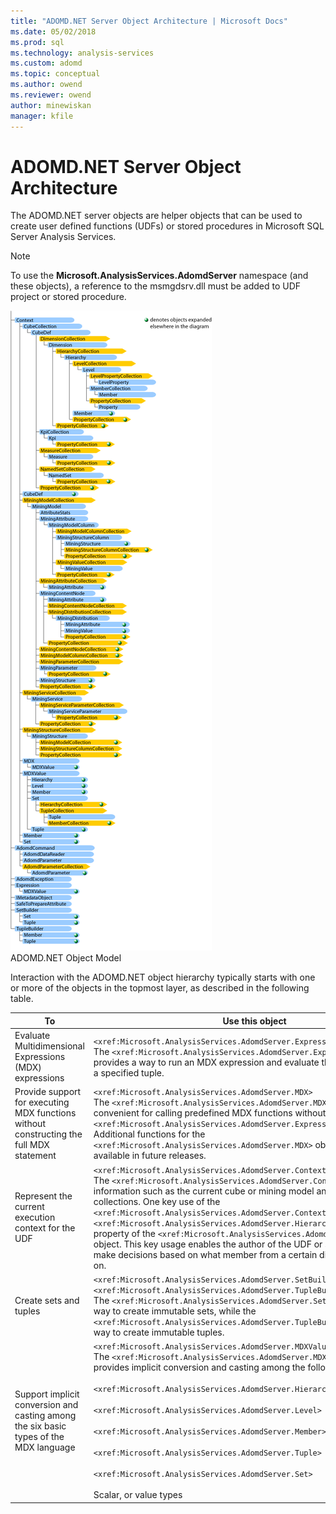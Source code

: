 ```yaml
---
title: "ADOMD.NET Server Object Architecture | Microsoft Docs"
ms.date: 05/02/2018
ms.prod: sql
ms.technology: analysis-services
ms.custom: adomd
ms.topic: conceptual
ms.author: owend
ms.reviewer: owend
author: minewiskan
manager: kfile
---
```

# ADOMD.NET Server Object Architecture
  The ADOMD.NET server objects are helper objects that can be used to create user defined functions (UDFs) or stored procedures in Microsoft SQL Server Analysis Services.  
  
> [!NOTE]  
>  To use the **Microsoft.AnalysisServices.AdomdServer** namespace (and these objects), a reference to the msmgdsrv.dll must be added to UDF project or stored procedure.  
  
 ![Shows the object relationships in ADOMD.NET Server](media/adomdnetserverobjectmodel.gif "Shows the object relationships in ADOMD.NET Server")  
ADOMD.NET Object Model  
  
 Interaction with the ADOMD.NET object hierarchy typically starts with one or more of the objects in the topmost layer, as described in the following table.  
  
|To|Use this object|  
|--------|---------------------|  
|Evaluate Multidimensional Expressions (MDX) expressions|`<xref:Microsoft.AnalysisServices.AdomdServer.Expression>`<br /> The `<xref:Microsoft.AnalysisServices.AdomdServer.Expression>` object provides a way to run an MDX expression and evaluate that expression under a specified tuple.|  
|Provide support for executing MDX functions without constructing the full MDX statement|`<xref:Microsoft.AnalysisServices.AdomdServer.MDX>`<br /> The `<xref:Microsoft.AnalysisServices.AdomdServer.MDX>` object is convenient for calling predefined MDX functions without using the `<xref:Microsoft.AnalysisServices.AdomdServer.Expression>` object. Additional functions for the `<xref:Microsoft.AnalysisServices.AdomdServer.MDX>` object should be available in future releases.|  
|Represent the current execution context for the UDF|`<xref:Microsoft.AnalysisServices.AdomdServer.Context>`<br /> The `<xref:Microsoft.AnalysisServices.AdomdServer.Context>` object exposes information such as the current cube or mining model and various metadata collections. One key use of the `<xref:Microsoft.AnalysisServices.AdomdServer.Context>` object is the `<xref:Microsoft.AnalysisServices.AdomdServer.Hierarchy.CurrentMember%2A>` property of the `<xref:Microsoft.AnalysisServices.AdomdServer.Hierarchy>` object. This key usage enables the author of the UDF or stored procedure to make decisions based on what member from a certain dimension the query is on.|  
|Create sets and tuples|`<xref:Microsoft.AnalysisServices.AdomdServer.SetBuilder>`, `<xref:Microsoft.AnalysisServices.AdomdServer.TupleBuilder>`<br /> The `<xref:Microsoft.AnalysisServices.AdomdServer.SetBuilder>` provides a way to create immutable sets, while the `<xref:Microsoft.AnalysisServices.AdomdServer.TupleBuilder>` provides a way to create immutable tuples.|  
|Support implicit conversion and casting among the six basic types of the MDX language|`<xref:Microsoft.AnalysisServices.AdomdServer.MDXValue>`<br /> The `<xref:Microsoft.AnalysisServices.AdomdServer.MDXValue>` object provides implicit conversion and casting among the following types:<br /><br /> `<xref:Microsoft.AnalysisServices.AdomdServer.Hierarchy>`<br /><br /> `<xref:Microsoft.AnalysisServices.AdomdServer.Level>`<br /><br /> `<xref:Microsoft.AnalysisServices.AdomdServer.Member>`<br /><br /> `<xref:Microsoft.AnalysisServices.AdomdServer.Tuple>`<br /><br /> `<xref:Microsoft.AnalysisServices.AdomdServer.Set>`<br /><br /> Scalar, or value types|  